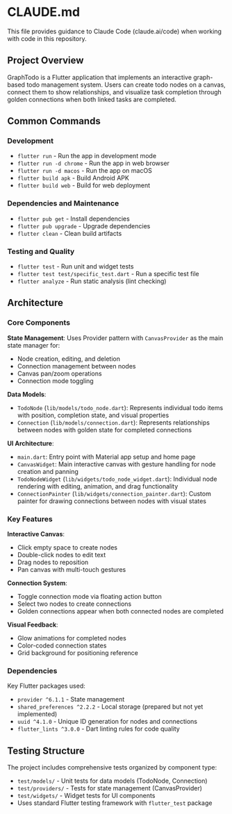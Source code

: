 # CLAUDE.md

This file provides guidance to Claude Code (claude.ai/code) when working with code in this repository.

## Project Overview

GraphTodo is a Flutter application that implements an interactive graph-based todo management system. Users can create todo nodes on a canvas, connect them to show relationships, and visualize task completion through golden connections when both linked tasks are completed.

## Common Commands

### Development
- `flutter run` - Run the app in development mode
- `flutter run -d chrome` - Run the app in web browser
- `flutter run -d macos` - Run the app on macOS
- `flutter build apk` - Build Android APK
- `flutter build web` - Build for web deployment

### Dependencies and Maintenance
- `flutter pub get` - Install dependencies
- `flutter pub upgrade` - Upgrade dependencies
- `flutter clean` - Clean build artifacts

### Testing and Quality
- `flutter test` - Run unit and widget tests
- `flutter test test/specific_test.dart` - Run a specific test file
- `flutter analyze` - Run static analysis (lint checking)

## Architecture

### Core Components

**State Management**: Uses Provider pattern with `CanvasProvider` as the main state manager for:
- Node creation, editing, and deletion
- Connection management between nodes
- Canvas pan/zoom operations
- Connection mode toggling

**Data Models**:
- `TodoNode` (`lib/models/todo_node.dart`): Represents individual todo items with position, completion state, and visual properties
- `Connection` (`lib/models/connection.dart`): Represents relationships between nodes with golden state for completed connections

**UI Architecture**:
- `main.dart`: Entry point with Material app setup and home page
- `CanvasWidget`: Main interactive canvas with gesture handling for node creation and panning
- `TodoNodeWidget` (`lib/widgets/todo_node_widget.dart`): Individual node rendering with editing, animation, and drag functionality
- `ConnectionPainter` (`lib/widgets/connection_painter.dart`): Custom painter for drawing connections between nodes with visual states

### Key Features

**Interactive Canvas**: 
- Click empty space to create nodes
- Double-click nodes to edit text
- Drag nodes to reposition
- Pan canvas with multi-touch gestures

**Connection System**:
- Toggle connection mode via floating action button
- Select two nodes to create connections
- Golden connections appear when both connected nodes are completed

**Visual Feedback**:
- Glow animations for completed nodes
- Color-coded connection states
- Grid background for positioning reference

### Dependencies

Key Flutter packages used:
- `provider ^6.1.1` - State management
- `shared_preferences ^2.2.2` - Local storage (prepared but not yet implemented)
- `uuid ^4.1.0` - Unique ID generation for nodes and connections
- `flutter_lints ^3.0.0` - Dart linting rules for code quality

## Testing Structure

The project includes comprehensive tests organized by component type:
- `test/models/` - Unit tests for data models (TodoNode, Connection)
- `test/providers/` - Tests for state management (CanvasProvider)
- `test/widgets/` - Widget tests for UI components
- Uses standard Flutter testing framework with `flutter_test` package